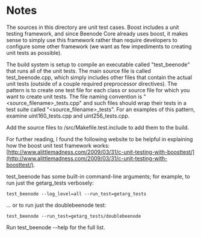 # Notes
The sources in this directory are unit test cases.  Boost includes a
unit testing framework, and since Beenode Core already uses boost, it makes
sense to simply use this framework rather than require developers to
configure some other framework (we want as few impediments to creating
unit tests as possible).

The build system is setup to compile an executable called "test_beenode"
that runs all of the unit tests.  The main source file is called
test_beenode.cpp, which simply includes other files that contain the
actual unit tests (outside of a couple required preprocessor
directives).  The pattern is to create one test file for each class or
source file for which you want to create unit tests.  The file naming
convention is "<source_filename>_tests.cpp" and such files should wrap
their tests in a test suite called "<source_filename>_tests".  For an
examples of this pattern, examine uint160_tests.cpp and
uint256_tests.cpp.

Add the source files to /src/Makefile.test.include to add them to the build.

For further reading, I found the following website to be helpful in
explaining how the boost unit test framework works:
[http://www.alittlemadness.com/2009/03/31/c-unit-testing-with-boosttest/](http://www.alittlemadness.com/2009/03/31/c-unit-testing-with-boosttest/).

test_beenode has some built-in command-line arguments; for
example, to run just the getarg_tests verbosely:

    test_beenode --log_level=all --run_test=getarg_tests

... or to run just the doublebeenode test:

    test_beenode --run_test=getarg_tests/doublebeenode

Run  test_beenode --help   for the full list.


